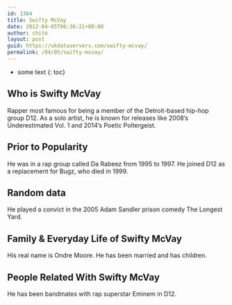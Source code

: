 ```yaml
---
id: 1364
title: Swifty McVay
date: 2012-04-05T06:36:21+00:00
author: chito
layout: post
guid: https://ukdataservers.com/swifty-mcvay/
permalink: /04/05/swifty-mcvay/
---
```


* some text
{: toc}
          
          
## Who is  Swifty McVay
                  
                  
                  
Rapper most famous for being a member of the Detroit-based hip-hop group D12. As a solo artist, he is known for releases like 2008&#8217;s Underestimated Vol. 1 and 2014&#8217;s Poetic Poltergeist.
                  
                
                
                
## Prior to Popularity 
                  
                  
                  
He was in a rap group called Da Rabeez from 1995 to 1997. He joined D12 as a replacement for Bugz, who died in 1999.
                  
                
                
                
## Random data 
                  
                  
                  
He played a convict in the 2005 Adam Sandler prison comedy The Longest Yard.
                  
                
                
                
## Family & Everyday Life of Swifty McVay
                  
                  
                  
His real name is Ondre Moore. He has been married and has children.
                  
                
                
                
## People Related With  Swifty McVay
                  
                  
                  
He has been bandmates with rap superstar Eminem in D12.
                  
                
              
            
          
          
          
    
    
  

